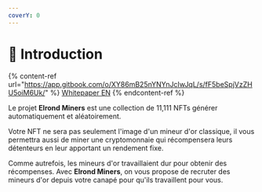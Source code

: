 ```yaml
---
coverY: 0
---
```


# 📰  Introduction

{% content-ref url="https://app.gitbook.com/o/XY86mB25nYNYnJcIwJqL/s/fF5beSpjVzZHU5oiM6Uk/" %}
[Whitepaper EN](https://app.gitbook.com/o/XY86mB25nYNYnJcIwJqL/s/fF5beSpjVzZHU5oiM6Uk/)
{% endcontent-ref %}

Le projet **Elrond Miners** est une collection de 11,111 NFTs générer automatiquement et aléatoirement.&#x20;

Votre NFT ne sera pas seulement l'image d'un mineur d'or classique, il vous permettra aussi de miner une cryptomonnaie qui récompensera leurs détenteurs en leur apportant un rendement fixe.&#x20;

Comme autrefois, les mineurs d'or travaillaient dur pour obtenir des récompenses. Avec **Elrond Miners**, on vous propose de recruter des mineurs d'or depuis votre canapé pour qu'ils travaillent pour vous.

